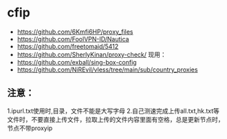 # cfip
 - https://github.com/6Kmfi6HP/proxy_files
 - https://github.com/FoolVPN-ID/Nautica
 - https://github.com/freetomaid/5412
 - https://github.com/SherlyKinan/proxy-check/
 现用：
 - https://github.com/exball/sing-box-config
 - https://github.com/NiREvil/vless/tree/main/sub/country_proxies

## 注意：
1.ipurl.txt使用时,目录，文件不能是大写字母
2.自己测速完成上传all.txt,hk.txt等文件时，不要直接上传文件，拉取上传的文件内容里面有空格，总是更新节点时，节点不带proxyip
